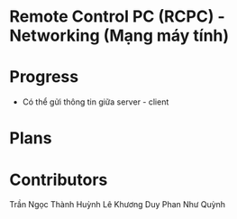 # Remote Control PC (RCPC) - Networking (Mạng máy tính) 

# Progress  
- Có thể gửi thông tin giữa server - client

# Plans

# Contributors 
Trần Ngọc Thành 
Huỳnh Lê Khương Duy 
Phan Như Quỳnh
